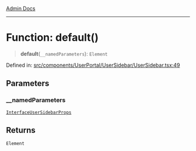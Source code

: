 [Admin Docs](/)

***

# Function: default()

> **default**(`__namedParameters`): `Element`

Defined in: [src/components/UserPortal/UserSidebar/UserSidebar.tsx:49](https://github.com/PalisadoesFoundation/talawa-admin/blob/main/src/components/UserPortal/UserSidebar/UserSidebar.tsx#L49)

## Parameters

### \_\_namedParameters

[`InterfaceUserSidebarProps`](../interfaces/InterfaceUserSidebarProps.md)

## Returns

`Element`
